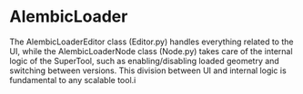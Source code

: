 # AlembicLoader

The AlembicLoaderEditor class (Editor.py) handles everything related to the UI, while 
the AlembicLoaderNode class (Node.py) takes care of the internal logic of the SuperTool,
such as enabling/disabling loaded geometry and switching between versions. This division 
between UI and internal logic is fundamental to any scalable tool.i

